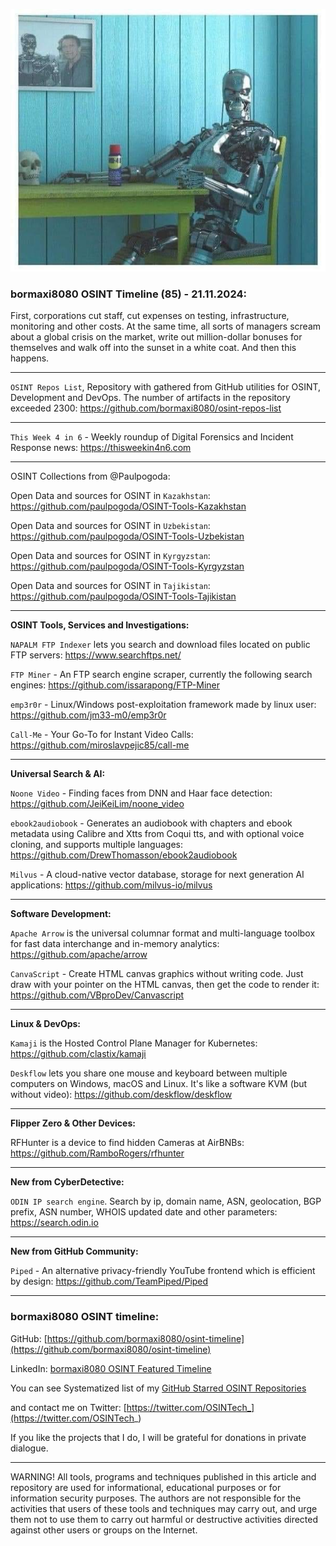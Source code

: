 ![alt text](img/85.jpg)

### bormaxi8080 OSINT Timeline (85) - 21.11.2024:

First, corporations cut staff, cut expenses on testing, infrastructure, monitoring and other costs. At the same time, all sorts of managers scream about a global crisis on the market, write out million-dollar bonuses for themselves and walk off into the sunset in a white coat. And then this happens.

----

```OSINT Repos List```, Repository with gathered from GitHub utilities for OSINT, Development and DevOps. The number of artifacts in the repository exceeded 2300: https://github.com/bormaxi8080/osint-repos-list

----

```This Week 4 in 6``` - Weekly roundup of Digital Forensics and Incident Response news: https://thisweekin4n6.com

----

OSINT Collections from @Paulpogoda:

Open Data and sources for OSINT in ```Kazakhstan```: https://github.com/paulpogoda/OSINT-Tools-Kazakhstan

Open Data and sources for OSINT in ```Uzbekistan```: https://github.com/paulpogoda/OSINT-Tools-Uzbekistan

Open Data and sources for OSINT in ```Kyrgyzstan```: https://github.com/paulpogoda/OSINT-Tools-Kyrgyzstan

Open Data and sources for OSINT in ```Tajikistan```: https://github.com/paulpogoda/OSINT-Tools-Tajikistan

----

**OSINT Tools, Services and Investigations:**

```NAPALM FTP Indexer``` lets you search and download files located on public FTP servers: https://www.searchftps.net/

```FTP Miner``` - An FTP search engine scraper, currently the following search engines: https://github.com/issarapong/FTP-Miner

```emp3r0r``` - Linux/Windows post-exploitation framework made by linux user: https://github.com/jm33-m0/emp3r0r

```Call-Me``` - Your Go-To for Instant Video Calls: https://github.com/miroslavpejic85/call-me

----

**Universal Search & AI:**

```Noone Video``` - Finding faces from DNN and Haar face detection: https://github.com/JeiKeiLim/noone_video

```ebook2audiobook``` - Generates an audiobook with chapters and ebook metadata using Calibre and Xtts from Coqui tts, and with optional voice cloning, and supports multiple languages: https://github.com/DrewThomasson/ebook2audiobook

```Milvus``` - A cloud-native vector database, storage for next generation AI applications: https://github.com/milvus-io/milvus

---

**Software Development:**

```Apache Arrow``` is the universal columnar format and multi-language toolbox for fast data interchange and in-memory analytics: https://github.com/apache/arrow

```CanvaScript``` - Create HTML canvas graphics without writing code. Just draw with your pointer on the HTML canvas, then get the code to render it: https://github.com/VBproDev/Canvascript

----

**Linux & DevOps:**

```Kamaji``` is the Hosted Control Plane Manager for Kubernetes: https://github.com/clastix/kamaji

```Deskflow``` lets you share one mouse and keyboard between multiple computers on Windows, macOS and Linux. It's like a software KVM (but without video): https://github.com/deskflow/deskflow

----

**Flipper Zero & Other Devices:**

RFHunter is a device to find hidden Cameras at AirBNBs: https://github.com/RamboRogers/rfhunter

----

**New from CyberDetective:**

```ODIN IP search engine```. Search by ip, domain name, ASN, geolocation, BGP prefix, ASN number, WHOIS updated date and other parameters: https://search.odin.io

----

**New from GitHub Community:**

```Piped``` - An alternative privacy-friendly YouTube frontend which is efficient by design: https://github.com/TeamPiped/Piped

----
### bormaxi8080 OSINT timeline:

GitHub: [https://github.com/bormaxi8080/osint-timeline](https://github.com/bormaxi8080/osint-timeline)

LinkedIn: [bormaxi8080 OSINT Featured Timeline](https://www.linkedin.com/in/osintech/details/featured/)

You can see Systematized list of my [GitHub Starred OSINT Repositories](https://github.com/bormaxi8080/osint-repos-list)

and contact me on Twitter: [https://twitter.com/OSINTech_](https://twitter.com/OSINTech_)

If you like the projects that I do, I will be grateful for donations in private dialogue.

----

WARNING! All tools, programs and techniques published in this article and repository are used for informational, educational purposes or for information security purposes. The authors are not responsible for the activities that users of these tools and techniques may carry out, and urge them not to use them to carry out harmful or destructive activities directed against other users or groups on the Internet.